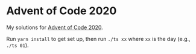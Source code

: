 # Advent of Code 2020

My solutions for [Advent of Code 2020](https://adventofcode.com/2020/about).

Run `yarn install` to get set up,
then run `./ts xx` where `xx` is the day (e.g., `./ts 01`).
